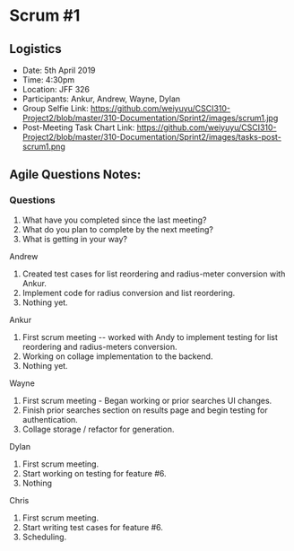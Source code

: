 # Scrum #1

## Logistics
- Date: 5th April 2019
- Time: 4:30pm
- Location: JFF 326
- Participants: Ankur, Andrew, Wayne, Dylan
- Group Selfie Link: https://github.com/weiyuyu/CSCI310-Project2/blob/master/310-Documentation/Sprint2/images/scrum1.jpg
- Post-Meeting Task Chart Link: https://github.com/weiyuyu/CSCI310-Project2/blob/master/310-Documentation/Sprint2/images/tasks-post-scrum1.png

## Agile Questions Notes:

### Questions
1. What have you completed since the last meeting?
2. What do you plan to complete by the next meeting?
3. What is getting in your way?

 
Andrew
1. Created test cases for list reordering and radius-meter conversion with Ankur.
2. Implement code for radius conversion and list reordering.
3. Nothing yet.

Ankur
1. First scrum meeting -- worked with Andy to implement testing for list reordering and radius-meters conversion.
2. Working on collage implementation to the backend.
3. Nothing yet.

Wayne
1. First scrum meeting - Began working or prior searches UI changes.
2. Finish prior searches section on results page and begin testing for authentication.
3. Collage storage / refactor for generation.

Dylan
1. First scrum meeting.
2. Start working on testing for feature #6.
3. Nothing

Chris
1. First scrum meeting.
2. Start writing test cases for feature #6.
3. Scheduling.
